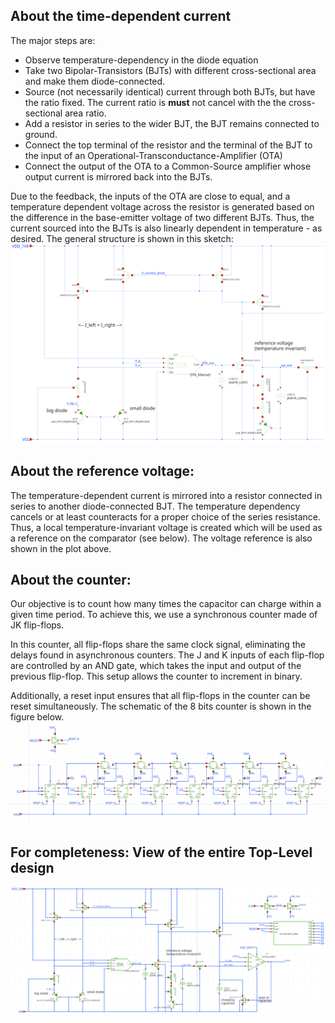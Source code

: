 ## About the time-dependent current
The major steps are:
* Observe temperature-dependency in the diode equation
* Take two  Bipolar-Transistors (BJTs) with different cross-sectional area and make them diode-connected.
* Source (not necessarily identical) current through both BJTs, but have the ratio fixed. The current ratio is **must** not cancel with the the cross-sectional area ratio.
* Add a resistor in series to the wider BJT, the BJT remains connected to ground.
* Connect the top terminal of the resistor and the terminal of the BJT to the input of an Operational-Transconductance-Amplifier (OTA)
* Connect the output of the OTA to a Common-Source amplifier whose output current is mirrored back into the BJTs.

Due to the feedback, the inputs of the OTA are close to equal, and a temperature dependent voltage across the resistor is generated based on the difference in the base-emitter voltage of two different BJTs.
Thus, the current sourced into the BJTs is also linearly dependent in temperature - as desired.
The general structure is shown in this sketch:
![Temperature Dependent Current Generation](Media/ptat_ctat_vref.png)

## About the reference voltage:
The temperature-dependent current is mirrored into a resistor connected in series to another diode-connected BJT. The temperature dependency cancels or at least counteracts for a proper choice of the series resistance. Thus, a local temperature-invariant voltage is created which will be used as a reference on the comparator (see below). The voltage reference is also shown in the plot above.



## About the counter:
Our objective is to count how many times the capacitor can charge within a given time period. To achieve this, we use a synchronous counter made of JK flip-flops.

In this counter, all flip-flops share the same clock signal, eliminating the delays found in asynchronous counters. The J and K inputs of each flip-flop are controlled by an AND gate, which takes the input and output of the previous flip-flop. This setup allows the counter to increment in binary.

Additionally, a reset input ensures that all flip-flops in the counter can be reset simultaneously.
The schematic of the 8 bits counter is shown in the figure below.
![Counter schematic ](Media/counter.png)


## For completeness: View of the entire Top-Level design
![Top-Level Design](../../Media/system_design_good.png)
